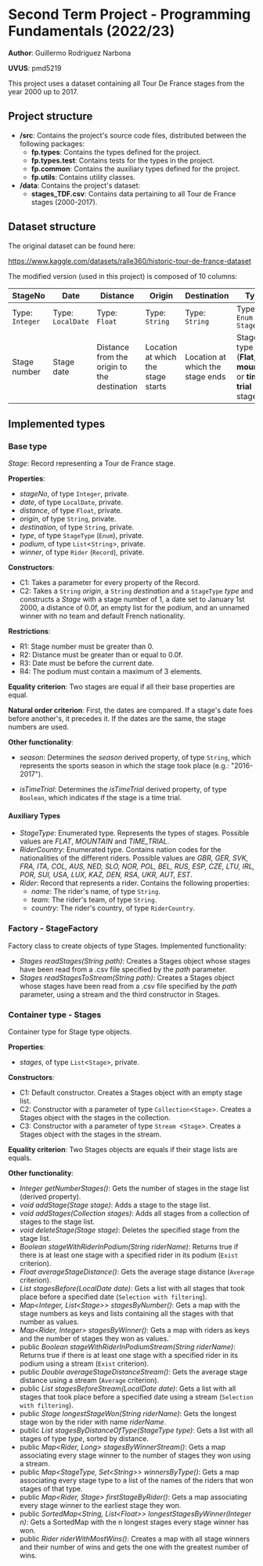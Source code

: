 # Second Term Project - Programming Fundamentals (2022/23)
**Author**: Guillermo Rodríguez Narbona

**UVUS**: pmd5219

This project uses a dataset containing all Tour De France stages from the year 2000 up to 2017.

## Project structure

* **/src**: Contains the project's source code files, distributed between the following packages:
  * **fp.types**: Contains the types defined for the project.
  * **fp.types.test**: Contains tests for the types in the project.
  * **fp.common**: Contains the auxiliary types defined for the project.
  * **fp.utils**:  Contains utility classes.
* **/data**: Contains the project's dataset:
    * **stages_TDF.csv**: Contains data pertaining to all Tour de France stages (2000-2017).
    
## Dataset structure

The original dataset can be found here:

https://www.kaggle.com/datasets/ralle360/historic-tour-de-france-dataset

The modified version (used in this project) is composed of 10 columns:


|StageNo|Date|Distance|Origin|Destination|Type|WinnerName|WinnerTeam|WinnerCountry|Podium|
|-------|----|--------|------|-----------|----|----------|----------|-------------|------|
|Type: `Integer`|Type: `LocalDate`|Type: `Float`|Type: `String`|Type: `String`|Type: `Enum StageType`|Type: `String`|Type: `String`|Type: `Enum RiderCountry`|Type: `List<String>`|
|Stage number|Stage date|Distance from the origin to the destination|Location at which the stage starts|Location at which the stage ends|Stage type (**Flat**, **mountain** or **time trial** stage)|Name of the rider who won the stage|Name of the team to which the winner belongs|Nation code for the winner's country|List containing the three riders who arrived in **1st**, **2nd** and **3rd** place|

## Implemented types


### Base type
_Stage_: Record representing a Tour de France stage.

**Properties**:

- _stageNo_, of type `Integer`, private. 
- _date_, of type `LocalDate`, private. 
- _distance_, of type `Float`, private. 
- _origin_, of type `String`, private. 
- _destination_, of type `String`, private. 
- _type_, of type `StageType` (`Enum`), private. 
- _podium_, of type `List`<`String`>, private. 
- _winner_, of type `Rider` (`Record`), private. 

**Constructors**: 

- C1: Takes a parameter for every property of the Record.
- C2: Takes a `String` _origin_, a `String` _destination_ and a `StageType` _type_ and constructs a _Stage_ with a stage number of 1, a date set to January 1st 2000, a distance of 0.0f, an empty list for the podium, and an unnamed winner with no team and default French nationality.

**Restrictions**:
 
- R1: Stage number must be greater than 0.
- R2: Distance must be greater than or equal to 0.0f.
- R3: Date must be before the current date.
- R4: The podium must contain a maximum of 3 elements.

**Equality criterion**: Two stages are equal if all their base properties are equal.

**Natural order criterion**: First, the dates are compared. If a stage's date foes before another's, it precedes it. If the dates are the same, the stage numbers are used.

**Other functionality**:
 
-	_season_: Determines the _season_ derived property, of type `String`, which represents the sports season in which the stage took place (e.g.: "2016-2017").

-  _isTimeTrial_: Determines the _isTimeTrial_ derived property, of type `Boolean`, which indicates if the stage is a time trial.

#### Auxiliary Types
-  _StageType_: Enumerated type. Represents the types of stages. Possible values are _FLAT_, _MOUNTAIN_ and _TIME_TRIAL_.
-  _RiderCountry_: Enumerated type. Contains nation codes for the nationalities of the different riders. Possible values are _GBR, GER, SVK, FRA, ITA, COL, AUS, NED, SLO, NOR, POL, BEL, RUS, ESP, CZE, LTU, IRL, POR, SUI, USA, LUX, KAZ, DEN, RSA, UKR, AUT, EST_.
-  _Rider_: Record that represents a rider. Contains the following properties:
    -  _name_: The rider's name, of type `String`.
    - _team_: The rider's team, of type `String`.
    - _country_: The rider's country, of type `RiderCountry`.

### Factory - StageFactory
Factory class to create objects of type Stages. Implemented functionality:

- _Stages readStages(String path)_: Creates a Stages object whose stages have been read from a .csv file specified by the _path_ parameter.
- _Stages readStagesToStream(String path)_: Creates a Stages object whose stages have been read from a .csv file specified by the _path_ parameter, using a stream and the third constructor in Stages.

### Container type - Stages

Container type for Stage type objects.

**Properties**:

-  _stages_, of type `List`<`Stage`>, private.
 
**Constructors**: 

- C1: Default constructor. Creates a Stages object with an empty stage list.
- C2: Constructor with a parameter of type `Collection`<`Stage`>. Creates a Stages object with the stages in the collection.
- C3: Constructor with a parameter of type `Stream `<`Stage`>. Creates a Stages object with the stages in the stream.

**Equality criterion**: Two Stages objects are equals if their stage lists are equals.

**Other functionality**:

- _Integer getNumberStages()_: Gets the number of stages in the stage list (derived property).
- _void addStage(Stage stage)_: Adds a stage to the stage list.
- _void addStages(Collection<Stage> stages)_: Adds all stages from a collection of stages to the stage list.
- _void deleteStage(Stage stage)_: Deletes the specified stage from the stage list.
- _Boolean stageWithRiderInPodium(String riderName)_: Returns true if there is at least one stage with a specified rider in its podium (`Exist` criterion).
- _Float averageStageDistance()_: Gets the average stage distance (`Average` criterion).
- _List<Stage> stagesBefore(LocalDate date)_: Gets a list with all stages that took place before a specified date (`Selection with filtering`).
- _Map<Integer, List\<Stage>\> stagesByNumber()_: Gets a map with the stage numbers as keys and lists containing all the stages with that number as values.
- _Map<Rider, Integer> stagesByWinner()_: Gets a map with riders as keys and the number of stages they won as values.`
- public _Boolean stageWithRiderInPodiumStream(String riderName)_: Returns true if there is at least one stage with a specified rider in its podium using a stream (`Exist` criterion).
- public _Double averageStageDistanceStream()_: Gets the average stage distance using a stream (`Average` criterion).
- public _List<Stage> stagesBeforeStream(LocalDate date)_: Gets a list with all stages that took place before a specified date using a stream (`Selection with filtering`).
- public _Stage longestStageWon(String riderName)_: Gets the longest stage won by the rider with name _riderName_.
- public _List<Stage> stagesByDistanceOfType(StageType type)_: Gets a list with all stages of type _type_, sorted by distance.
- public _Map<Rider, Long> stagesByWinnerStream()_: Gets a map associating every stage winner to the number of stages they won using a stream.
- public _Map<StageType, Set\<String>\> winnersByType()_: Gets a map associating every stage type to a list of the names of the riders that won stages of that type.
- public _Map<Rider, Stage> firstStageByRider()_: Gets a map associating every stage winner to the earliest stage they won.
- public _SortedMap<String, List\<Float>\> longestStagesByWinner(Integer n)_: Gets a SortedMap with the n longest stages every stage winner has won.
- public _Rider riderWithMostWins()_: Creates a map with all stage winners and their number of wins and gets the one with the greatest number of wins.